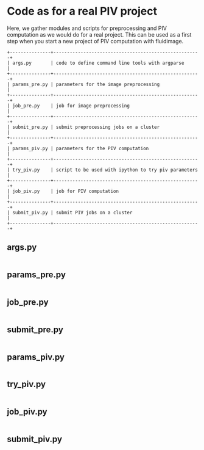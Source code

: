 # Code as for a real PIV project

Here, we gather modules and scripts for preprocessing and PIV computation as we
would do for a real project. This can be used as a first step when you start a
new project of PIV computation with fluidimage.

```{eval-rst}
+---------------+------------------------------------------------------+
| args.py       | code to define command line tools with argparse      |
+---------------+------------------------------------------------------+
| params_pre.py | parameters for the image preprocessing               |
+---------------+------------------------------------------------------+
| job_pre.py    | job for image preprocessing                          |
+---------------+------------------------------------------------------+
| submit_pre.py | submit preprocessing jobs on a cluster               |
+---------------+------------------------------------------------------+
| params_piv.py | parameters for the PIV computation                   |
+---------------+------------------------------------------------------+
| try_piv.py    | script to be used with ipython to try piv parameters |
+---------------+------------------------------------------------------+
| job_piv.py    | job for PIV computation                              |
+---------------+------------------------------------------------------+
| submit_piv.py | submit PIV jobs on a cluster                         |
+---------------+------------------------------------------------------+
```

## args.py

```{literalinclude} args.py
```

## params_pre.py

```{literalinclude} params_pre.py
```

## job_pre.py

```{literalinclude} job_pre.py
```

## submit_pre.py

```{literalinclude} submit_pre.py
```

## params_piv.py

```{literalinclude} params_piv.py
```

## try_piv.py

```{literalinclude} try_piv.py
```

## job_piv.py

```{literalinclude} job_piv.py
```

## submit_piv.py

```{literalinclude} submit_piv.py
```
